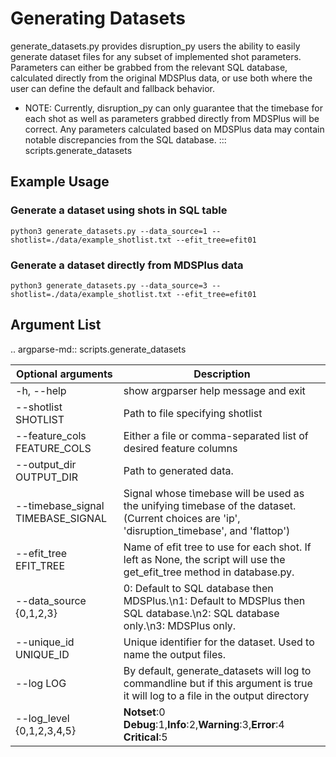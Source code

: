 # Generating Datasets
generate_datasets.py provides disruption_py users the ability to easily generate dataset files for any subset of implemented shot parameters. Parameters can either be grabbed from the relevant SQL database, calculated directly from the original MDSPlus data, or use both where the user can define the default and fallback behavior. 
* NOTE: Currently, disruption_py can only guarantee that the timebase for each shot as well as parameters grabbed directly from MDSPlus will be correct. Any parameters calculated based on MDSPlus data may contain notable discrepancies from the SQL database.
::: scripts.generate_datasets
## Example Usage
### Generate a dataset using shots in SQL table 
```
python3 generate_datasets.py --data_source=1 --shotlist=./data/example_shotlist.txt --efit_tree=efit01
```

### Generate a dataset directly from MDSPlus data
```
python3 generate_datasets.py --data_source=3 --shotlist=./data/example_shotlist.txt --efit_tree=efit01
```

## Argument List
.. argparse-md:: scripts.generate_datasets

|Optional arguments|Description|
|------------------|-----------|
  |-h, --help            |show argparser help message and exit|
  |--shotlist SHOTLIST   |Path to file specifying shotlist|
  |--feature_cols FEATURE_COLS | Either a file or comma-separated list of desired feature columns
  |--output_dir OUTPUT_DIR| Path to generated data.|
  |--timebase_signal TIMEBASE_SIGNAL| Signal whose timebase will be used as the unifying timebase of the dataset. (Current choices are 'ip', 'disruption_timebase', and 'flattop')|
  |--efit_tree EFIT_TREE| Name of efit tree to use for each shot. If left as None, the script will use the get_efit_tree method in database.py.
  |--data_source {0,1,2,3}| 0: Default to SQL database then MDSPlus.\n1: Default to MDSPlus then SQL database.\n2: SQL database only.\n3: MDSPlus only.|
  |--unique_id UNIQUE_ID | Unique identifier for the dataset. Used to name the output files.
  |--log LOG | By default, generate_datasets will log to commandline but if this argument is true it will log to a file in the output directory|
  |--log_level {0,1,2,3,4,5}| **Notset**:0 **Debug**:1,**Info**:2,**Warning**:3,**Error**:4 **Critical**:5|
